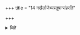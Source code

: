 +++
title = "14 नखैर्लाजेभ्यस्तुषान्संहरति"

+++

<details><summary>थिते</summary>

14. He removes the husk of the roasted grains by means of nails.  
</details>
